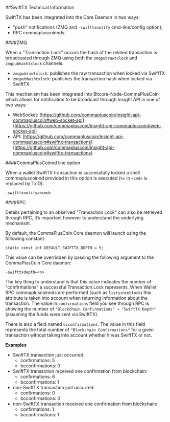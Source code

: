 ##SwiftTX Technical Information

SwiftTX has been integrated into the Core Daemon in two ways:
* "push" notifications (ZMQ and `-swifttxnotify` cmd-line/config option);
* RPC commapluscoinnds.

####ZMQ

When a "Transaction Lock" occurs the hash of the related transaction is broadcasted through ZMQ using both the `zmqpubrawtxlock` and `zmqpubhashtxlock` channels.

* `zmqpubrawtxlock`: publishes the raw transaction when locked via SwiftTX
* `zmqpubhashtxlock`: publishes the transaction hash when locked via SwiftTX

This mechanism has been integrated into Bitcore-Node-CommaPlusCoin which allows for notification to be broadcast through Insight API in one of two ways:
* WebSocket: [https://github.com/commapluscoin/insight-api-commapluscoin#web-socket-api](https://github.com/commapluscoin/insight-api-commapluscoin#web-socket-api)
* API: [https://github.com/commapluscoin/insight-api-commapluscoin#swifttx-transactions](https://github.com/commapluscoin/insight-api-commapluscoin#swifttx-transactions)

####CommaPlusCoinnd line option

When a wallet SwiftTX transaction is successfully locked a shell commapluscoinnd provided in this option is executed (`%s` in `<cmd>` is replaced by TxID):

```
-swifttxnotify=<cmd>
```

####RPC

Details pertaining to an observed "Transaction Lock" can also be retrieved through RPC, it’s important however to understand the underlying mechanism.

By default, the CommaPlusCoin Core daemon will launch using the following constant:

```
static const int DEFAULT_SWIFTTX_DEPTH = 5;
```

This value can be overridden by passing the following argument to the CommaPlusCoin Core daemon:

```
-swifttxdepth=<n>
```

The key thing to understand is that this value indicates the number of "confirmations" a successful Transaction Lock represents. When Wallet RPC commapluscoinnds are performed (such as `listsinceblock`) this attribute is taken into account when returning information about the transaction. The value in `confirmations` field you see through RPC is showing the number of `"Blockchain Confirmations" + "SwiftTX Depth"` (assuming the funds were sent via SwiftTX).

There is also a field named `bcconfirmations`. The value in this field represents the total number of `"Blockchain Confirmations"` for a given transaction without taking into account whether it was SwiftTX or not.

**Examples**
* SwiftTX transaction just occurred:
    * confirmations: 5
    * bcconfirmations: 0
* SwiftTX transaction received one confirmation from blockchain:
    * confirmations: 6
    * bcconfirmations: 1
* non-SwiftTX transaction just occurred:
    * confirmations: 0
    * bcconfirmations: 0
* non-SwiftTX transaction received one confirmation from blockchain:
    * confirmations: 1
    * bcconfirmations: 1
